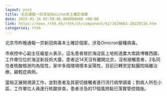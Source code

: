```yaml
---
layout: post
title: 北京通報一宗涉及Omicron本土確診個案
date: 2022-01-16 05:59:06.000000000 +08:00
link: https://news.rthk.hk/rthk/ch/component/k2/1629063-20220116.htm
categories: rthk
---
```


北京市昨晚通報一宗新冠病毒本土確診個案，涉及Omicron變種病毒。

市疾控中心副主任龐星火表示，這名患者居於海淀區上地街道農大南路博雅西園，工作單位位於海淀新技術大廈。患者近14天沒有離開北京，沒有接觸患者，2名同住者核酸檢測均為陰性，家中多個環境樣本呈陽性，目前已轉至定點醫院隔離治療，屬輕症病例。

當局正展開溯源工作，並對患者及其密切接觸者進行流行病學調查；對病人所在小區、工作單位人員進行核酸排查，患者涉及的17個風險點已落實管控措施。
